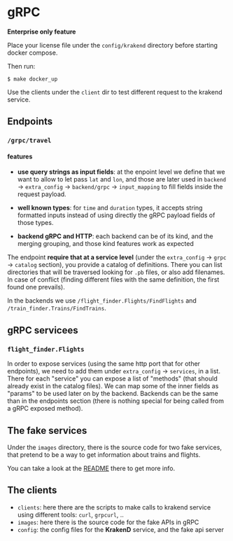 # gRPC

**Enterprise only feature** 

Place your license file under the `config/krakend` directory before starting 
docker compose.

Then run:

```
$ make docker_up
```

Use the clients under the `client` dir to test different request to the
krakend service.


## Endpoints

### `/grpc/travel`

#### features

- **use query strings as input fields**: at the enpoint level we define that we
want to allow to let pass `lat` and `lon`, and those are later used in
`backend` -> `extra_config` -> `backend/grpc` -> `input_mapping` to fill
fields inside the request payload.

- **well known types**: for `time` and `duration` types, it accepts string
formatted inputs instead of using directly the gRPC payload fields of those 
types.

- **backend gRPC and HTTP**: each backend can be of its kind, and the merging
    grouping, and those kind features work as expected


The endpoint **require that at a service level** 
(under the `extra_config` -> `grpc` -> `catalog` section), you
provide a catalog of definitions. There you can list directories that
will be traversed looking for `.pb` files, or also add filenames. In case of 
conflict (finding different files with the same definition, the first found one
prevails).

In the backends we use `/flight_finder.Flights/FindFlights` and 
`/train_finder.Trains/FindTrains`. 

## gRPC servicees

### `flight_finder.Flights`

In order to expose services (using the same http port that for other endpoints),
we need to add them under `extra_config` -> `services`, in a list. There for 
each "service" you can expose a list of "methods" (that should already exist
in the catalog files). We can map some of the inner fields as "params" to be 
used later on by the backend. Backends can be the same than in the endpoints
section (there is nothing special for being called from a gRPC exposed method).

## The fake services

Under the `images` directory, there is the source code for two fake services,
that pretend to be a way to get information about trains and flights.

You can take a look at the [README](./images/grpc/README.md) there to get more info.

## The clients

- `clients`: here there are the scripts to make calls to krakend service
    using different tools: `curl`, `grpcurl`, ..
- `images`: here there is the source code for the fake APIs in gRPC
- `config`: the config files for the **KrakenD** service, and the fake
    api server

